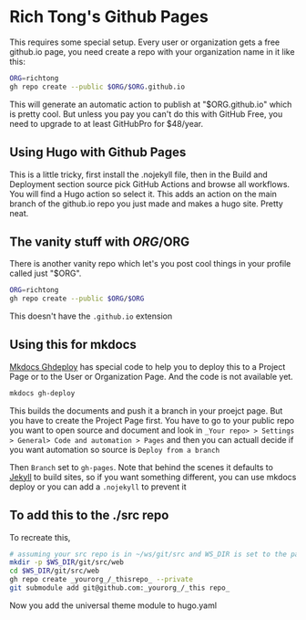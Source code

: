 # Rich Tong's Github Pages

This requires some special setup. Every user or organization gets a free
github.io page, you need create a repo with your organization name in it like
this:

```sh
ORG=richtong
gh repo create --public $ORG/$ORG.github.io

```

This will generate an automatic action to publish at "$ORG.github.io" which is
pretty cool. But unless you pay you can't do this with GitHub Free, you need to
upgrade to at least GitHubPro for $48/year.

## Using Hugo with Github Pages

This is a little tricky, first install the .nojekyll file, then in the Build and
Deployment section source pick GitHub Actions and browse all workflows. You will
find a Hugo action so select it. This adds an action on the main branch of the
github.io repo you just made and makes a hugo site. Pretty neat.

## The vanity stuff with $ORG/$ORG

There is another vanity repo which let's you post cool things in your profile
called just "$ORG".

```sh
ORG=richtong
gh repo create --public $ORG/$ORG
```

This doesn't have the `.github.io` extension

## Using this for mkdocs

[Mkdocs Ghdeploy](https://www.mkdocs.org/user-guide/deploying-your-docs/) has
special code to help you to deploy this to a Project Page or to the User or
Organization Page. And the code is not available yet.

```sh
mkdocs gh-deploy
```

This builds the documents and push it a branch in your proejct page. But you
have to create the Project Page first. You have to go to your public repo you
want to open source and document and look in `_Your repo> > Settings > General>
Code and automation > Pages` and then you can actuall decide if you want
automation so source is `Deploy from a branch`

Then `Branch` set to `gh-pages`. Note that behind the scenes it defaults to
[Jekyll](https://docs.github.com/en/pages/configuring-a-custom-domain-for-your-github-pages-site)
to build sites, so if you want something different, you can use mkdocs
deploy or you can add a `.nojekyll` to prevent it

## To add this to the ./src repo

To recreate this,

```sh
# assuming your src repo is in ~/ws/git/src and WS_DIR is set to the path to it
mkdir -p $WS_DIR/git/src/web
cd $WS_DIR/git/src/web
gh repo create _yourorg_/_thisrepo_ --private
git submodule add git@github.com:_yourorg_/_this repo_
```

Now you add the universal theme module to hugo.yaml
